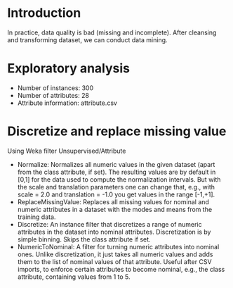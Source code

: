 # Introduction
In practice, data quality is bad (missing and incomplete). After cleansing and transforming dataset, we can conduct data mining.

# Exploratory analysis
* Number of instances: 300
* Number of attributes: 28
* Attribute information: attribute.csv

# Discretize and replace missing value
Using Weka filter Unsupervised/Attribute
* Normalize: Normalizes all numeric values in the given dataset (apart from the class attribute, if set). The resulting values are by default in [0,1] for the data used to compute the normalization intervals. But with the scale and translation parameters one can change that, e.g., with scale = 2.0 and translation = -1.0 you get values in the range [-1,+1].
* ReplaceMissingValue: Replaces all missing values for nominal and numeric attributes in a dataset with the modes and means from the training data.
* Discretize: An instance filter that discretizes a range of numeric attributes in the dataset into nominal attributes. Discretization is by simple binning. Skips the class attribute if set.
* NumericToNominal: A filter for turning numeric attributes into nominal ones. Unlike discretization, it just takes all numeric values and adds them to the list of nominal values of that attribute. Useful after CSV imports, to enforce certain attributes to become nominal, e.g., the class attribute, containing values from 1 to 5.
